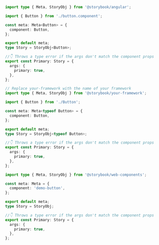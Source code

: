 ```ts filename="Button.stories.ts" renderer="angular" language="ts"
import type { Meta, StoryObj } from '@storybook/angular';

import { Button } from './button.component';

const meta: Meta<Button> = {
  component: Button,
};

export default meta;
type Story = StoryObj<Button>;

//👇 Throws a type error if the args don't match the component props
export const Primary: Story = {
  args: {
    primary: true,
  },
};
```

```ts filename="Button.stories.ts|tsx" renderer="common" language="ts"
// Replace your-framework with the name of your framework
import type { Meta, StoryObj } from '@storybook/your-framework';

import { Button } from './Button';

const meta: Meta<typeof Button> = {
  component: Button,
};

export default meta;
type Story = StoryObj<typeof Button>;

//👇 Throws a type error if the args don't match the component props
export const Primary: Story = {
  args: {
    primary: true,
  },
};
```

```ts filename="Button.stories.ts" renderer="web-components" language="ts"
import type { Meta, StoryObj } from '@storybook/web-components';

const meta: Meta = {
  component: 'demo-button',
};

export default meta;
type Story = StoryObj;

//👇 Throws a type error if the args don't match the component props
export const Primary: Story = {
  args: {
    primary: true,
  },
};
```
